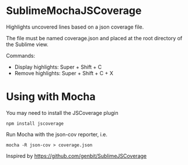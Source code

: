 SublimeMochaJSCoverage
=================

Highlights uncovered lines based on a json coverage file.

The file must be named coverage.json and placed at the root directory of the Sublime view. 

Commands:

* Display highlights: Super + Shift + C
* Remove highlights: Super + Shift + C + X

Using with Mocha
===================

You may need to install the JSCoverage plugin
```
npm install jscoverage
```

Run Mocha with the json-cov reporter, i.e.

```
mocha -R json-cov > coverage.json
```

Inspired by https://github.com/genbit/SublimeJSCoverage